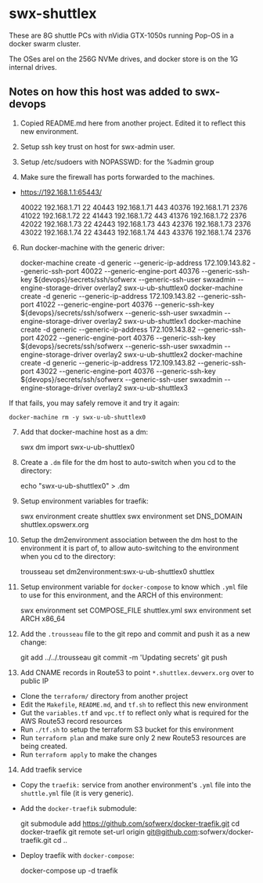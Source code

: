 # swx-shuttlex

These are 8G shuttle PCs with nVidia GTX-1050s running Pop-OS in a docker swarm cluster.

The OSes arel on the 256G NVMe drives, and docker store is on the 1G internal drives.

## Notes on how this host was added to swx-devops

1. Copied README.md here from another project. Edited it to reflect this new environment.

2. Setup ssh key trust on host for swx-admin user.

3. Setup /etc/sudoers with NOPASSWD: for the %admin group

5. Make sure the firewall has ports forwarded to the machines.

- https://192.168.1.1:65443/

    40022 192.168.1.71 22
    40443 192.168.1.71 443
    40376 192.168.1.71 2376
    41022 192.168.1.72 22
    41443 192.168.1.72 443
    41376 192.168.1.72 2376
    42022 192.168.1.73 22
    42443 192.168.1.73 443
    42376 192.168.1.73 2376
    43022 192.168.1.74 22
    43443 192.168.1.74 443
    43376 192.168.1.74 2376

6. Run docker-machine with the generic driver:

    docker-machine create -d generic --generic-ip-address 172.109.143.82 --generic-ssh-port 40022 --generic-engine-port 40376 --generic-ssh-key ${devops}/secrets/ssh/sofwerx --generic-ssh-user swxadmin --engine-storage-driver overlay2 swx-u-ub-shuttlex0
    docker-machine create -d generic --generic-ip-address 172.109.143.82 --generic-ssh-port 41022 --generic-engine-port 40376 --generic-ssh-key ${devops}/secrets/ssh/sofwerx --generic-ssh-user swxadmin --engine-storage-driver overlay2 swx-u-ub-shuttlex1
    docker-machine create -d generic --generic-ip-address 172.109.143.82 --generic-ssh-port 42022 --generic-engine-port 40376 --generic-ssh-key ${devops}/secrets/ssh/sofwerx --generic-ssh-user swxadmin --engine-storage-driver overlay2 swx-u-ub-shuttlex2
    docker-machine create -d generic --generic-ip-address 172.109.143.82 --generic-ssh-port 43022 --generic-engine-port 40376 --generic-ssh-key ${devops}/secrets/ssh/sofwerx --generic-ssh-user swxadmin --engine-storage-driver overlay2 swx-u-ub-shuttlex3

If that fails, you may safely remove it and try it again:

    docker-machine rm -y swx-u-ub-shuttlex0

7. Add that docker-machine host as a dm:

    swx dm import swx-u-ub-shuttlex0

8. Create a `.dm` file for the dm host to auto-switch when you cd to the directory:

    echo "swx-u-ub-shuttlex0" > .dm

9. Setup environment variables for traefik:

    swx environment create shuttlex
    swx environment set DNS_DOMAIN shuttlex.opswerx.org

10. Setup the dm2environment association between the dm host to the environment it is part of, to allow auto-switching to the environment when you cd to the directory:

    trousseau set dm2environment:swx-u-ub-shuttlex0 shuttlex

11. Setup environment variable for `docker-compose` to know which `.yml` file to use for this environment, and the ARCH of this environment:

    swx environment set COMPOSE_FILE shuttlex.yml
    swx environment set ARCH x86_64

12. Add the `.trousseau` file to the git repo and commit and push it as a new change:

    git add ../../.trousseau
    git commit -m 'Updating secrets'
    git push

13. Add CNAME records in Route53 to point `*.shuttlex.devwerx.org` over to public IP
- Clone the `terraform/` directory from another project
- Edit the `Makefile`, `README.md`, and `tf.sh` to reflect this new environment
- Gut the `variables.tf` and `vpc.tf` to reflect only what is required for the AWS Route53 record resources
- Run `./tf.sh` to setup the terraform S3 bucket for this environment
- Run `terraform plan` and make sure only 2 new Route53 resources are being created.
- Run `terraform apply` to make the changes

14. Add traefik service

- Copy the `traefik:` service from another environment's `.yml` file into the `shuttle.yml` file (it is very generic).
- Add the `docker-traefik` submodule:

    git submodule add https://github.com/sofwerx/docker-traefik.git
    cd docker-traefik
    git remote set-url origin git@github.com:sofwerx/docker-traefik.git
    cd ..

- Deploy traefik with `docker-compose`:

    docker-compose up -d traefik

